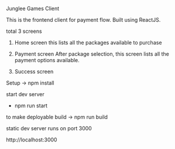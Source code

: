 Junglee Games Client

This is the frontend client for payment flow. Built using ReactJS.

total 3 screens
1) Home screen
    this lists all the packages available to purchase

2) Payment screen
    After package selection, this screen lists all the payment options available.

2) Success screen


Setup
-> npm install

start dev server
- npm run start

to make deployable build
-> npm run build

static dev server runs on port 3000

http://localhost:3000

